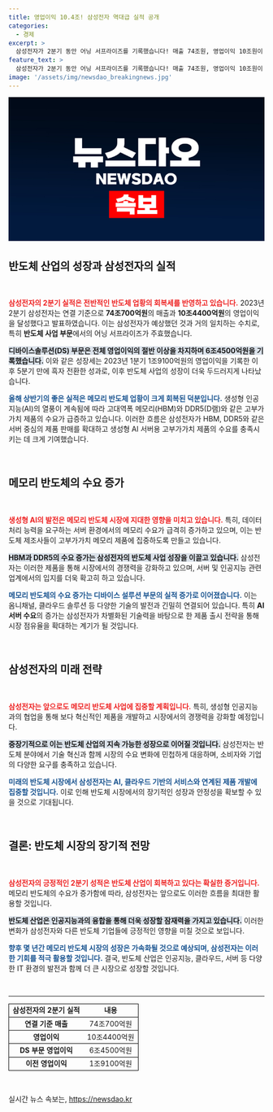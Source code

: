 ```yaml
---
title: 영업이익 10.4조! 삼성전자 역대급 실적 공개
categories:
  - 경제
excerpt: >
  삼성전자가 2분기 동안 어닝 서프라이즈를 기록했습니다! 매출 74조원, 영업이익 10조원이 반도체 부문의 호실적 덕분에 가능했으며, 생성형 AI 열풍으로 메모리 제품 수요가 급증했습니다. 궁금하다면 클릭하세요!
feature_text: >
  삼성전자가 2분기 동안 어닝 서프라이즈를 기록했습니다! 매출 74조원, 영업이익 10조원이 반도체 부문의 호실적 덕분에 가능했으며, 생성형 AI 열풍으로 메모리 제품 수요가 급증했습니다. 궁금하다면 클릭하세요!
image: '/assets/img/newsdao_breakingnews.jpg'
---
```


<p><img src="/assets/img/newsdao_breakingnews.jpg" alt="pcversion 속보" /></p>

<h2 data-ke-size="size26">반도체 산업의 성장과 삼성전자의 실적</h2>

<p data-ke-size="size16">&nbsp;</p>

<p><b><span style="color: #ee2323;">삼성전자의 2분기 실적은 전반적인 반도체 업황의 회복세를 반영하고 있습니다.</span></b> 2023년 2분기 삼성전자는 연결 기준으로 <b>74조700억원</b>의 매출과 <b>10조4400억원</b>의 영업이익을 달성했다고 발표하였습니다. 이는 삼성전자가 예상했던 것과 거의 일치하는 수치로, 특히 <b>반도체 사업 부문</b>에서의 어닝 서프라이즈가 주효했습니다. </p>

<p><b><span style="background-color: #21538527;">디바이스솔루션(DS) 부문은 전체 영업이익의 절반 이상을 차지하며 6조4500억원을 기록했습니다.</span></b> 이와 같은 성장세는 2023년 1분기 1조9100억원의 영업이익을 기록한 이후 5분기 만에 흑자 전환한 성과로, 이후 반도체 사업의 성장이 더욱 두드러지게 나타났습니다. </p>

<p><b><span style="color: #1a5490;">올해 상반기의 좋은 실적은 메모리 반도체 업황이 크게 회복된 덕분입니다.</span></b> 생성형 인공지능(AI)의 열풍이 계속됨에 따라 고대역폭 메모리(HBM)와 DDR5(D램)와 같은 고부가가치 제품의 수요가 급증하고 있습니다. 이러한 흐름은 삼성전자가 HBM, DDR5와 같은 서버 중심의 제품 판매를 확대하고 생성형 AI 서버용 고부가가치 제품의 수요를 충족시키는 데 크게 기여했습니다.</p>

<p data-ke-size="size16">&nbsp;</p>

<h2 data-ke-size="size26">메모리 반도체의 수요 증가</h2>

<p data-ke-size="size16">&nbsp;</p>

<p><b><span style="color: #ee2323;">생성형 AI의 발전은 메모리 반도체 시장에 지대한 영향을 미치고 있습니다.</span></b> 특히, 데이터 처리 능력을 요구하는 서버 환경에서의 메모리 수요가 급격히 증가하고 있으며, 이는 반도체 제조사들이 고부가가치 메모리 제품에 집중하도록 만들고 있습니다. </p>

<p><b><span style="background-color: #21538527;">HBM과 DDR5의 수요 증가는 삼성전자의 반도체 사업 성장을 이끌고 있습니다.</span></b> 삼성전자는 이러한 제품을 통해 시장에서의 경쟁력을 강화하고 있으며, 서버 및 인공지능 관련 업계에서의 입지를 더욱 확고히 하고 있습니다. </p>

<p><b><span style="color: #1a5490;">메모리 반도체의 수요 증가는 디바이스 설루션 부문의 실적 증가로 이어졌습니다.</span></b> 이는 옴니채널, 클라우드 솔루션 등 다양한 기술의 발전과 긴밀히 연결되어 있습니다. 특히 <b>AI 서버 수요</b>의 증가는 삼성전자가 차별화된 기술력을 바탕으로 한 제품 출시 전략을 통해 시장 점유율을 확대하는 계기가 될 것입니다.</p>

<p data-ke-size="size16">&nbsp;</p>

<h2 data-ke-size="size26">삼성전자의 미래 전략</h2>

<p data-ke-size="size16">&nbsp;</p>

<p><b><span style="color: #ee2323;">삼성전자는 앞으로도 메모리 반도체 사업에 집중할 계획입니다.</span></b> 특히, 생성형 인공지능과의 협업을 통해 보다 혁신적인 제품을 개발하고 시장에서의 경쟁력을 강화할 예정입니다. </p>

<p><b><span style="background-color: #21538527;">중장기적으로 이는 반도체 산업의 지속 가능한 성장으로 이어질 것입니다.</span></b> 삼성전자는 반도체 분야에서 기술 혁신과 함께 시장의 수요 변화에 민첩하게 대응하며, 소비자와 기업의 다양한 요구를 충족하고 있습니다. </p>

<p><b><span style="color: #1a5490;">미래의 반도체 시장에서 삼성전자는 AI, 클라우드 기반의 서비스와 연계된 제품 개발에 집중할 것입니다.</span></b> 이로 인해 반도체 시장에서의 장기적인 성장과 안정성을 확보할 수 있을 것으로 기대됩니다.</p>

<p data-ke-size="size16">&nbsp;</p>

<h2 data-ke-size="size26">결론: 반도체 시장의 장기적 전망</h2>

<p data-ke-size="size16">&nbsp;</p>

<p><b><span style="color: #ee2323;">삼성전자의 긍정적인 2분기 성적은 반도체 산업이 회복하고 있다는 확실한 증거입니다.</span></b> 메모리 반도체의 수요가 증가함에 따라, 삼성전자는 앞으로도 이러한 흐름을 최대한 활용할 것입니다. </p>

<p><b><span style="background-color: #21538527;">반도체 산업은 인공지능과의 융합을 통해 더욱 성장할 잠재력을 가지고 있습니다.</span></b> 이러한 변화가 삼성전자와 다른 반도체 기업들에 긍정적인 영향을 미칠 것으로 보입니다. </p>

<p><b><span style="color: #1a5490;">향후 몇 년간 메모리 반도체 시장의 성장은 가속화될 것으로 예상되며, 삼성전자는 이러한 기회를 적극 활용할 것입니다.</span></b> 결국, 반도체 산업은 인공지능, 클라우드, 서버 등 다양한 IT 환경의 발전과 함께 더 큰 시장으로 성장할 것입니다. </p>

<p data-ke-size="size16">&nbsp;</p>

<hr />

<table style="width: 100%; border-collapse: collapse;">

<tr style="border: 1px solid black;">

<td style="text-align: center; height: 17px;"><b>삼성전자의 2분기 실적</b></td>

<td style="text-align: center; height: 17px;"><b>내용</b></td>

</tr>

<tr style="border: 1px solid black;">

<td style="text-align: center; height: 17px;"><b>연결 기준 매출</b></td>

<td style="text-align: center; height: 17px;">74조700억원</td>

</tr>

<tr style="border: 1px solid black;">

<td style="text-align: center; height: 17px;"><b>영업이익</b></td>

<td style="text-align: center; height: 17px;">10조4400억원</td>

</tr>

<tr style="border: 1px solid black;">

<td style="text-align: center; height: 17px;"><b>DS 부문 영업이익</b></td>

<td style="text-align: center; height: 17px;">6조4500억원</td>

</tr>

<tr style="border: 1px solid black;">

<td style="text-align: center; height: 17px;"><b>이전 영업이익</b></td>

<td style="text-align: center; height: 17px;">1조9100억원</td>

</tr>

</table>

<p data-ke-size="size16">&nbsp;</p>
실시간 뉴스 속보는, <a href="https://newsdao.kr" rel="dofollow">https://newsdao.kr</a>


